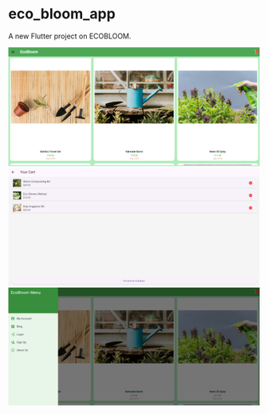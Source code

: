 # eco_bloom_app

A new Flutter project on ECOBLOOM.

![screenshots](assets/screenshots/ecobloom_hmpg.png)
![screenshots](assets/screenshots/ecobloom_cart.png)
![screenshots](assets/screenshots/ecobloom_menu.png)
